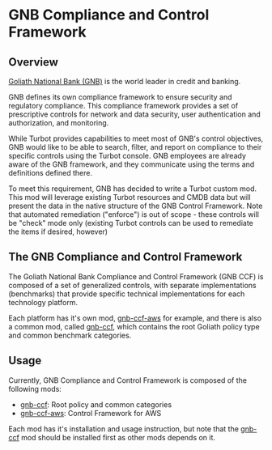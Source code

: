 # GNB Compliance and Control Framework

## Overview
[Goliath National Bank (GNB)](http://www.goliathbank.com/) is the world leader in credit and banking.  

GNB defines its own compliance framework to ensure security and regulatory compliance.  This compliance framework provides a set of prescriptive controls for network and data security, user authentication and authorization, and monitoring. 

While Turbot provides capabilities to meet most of GNB's control objectives, GNB would like to be able to search, filter, and report on compliance to their specific controls using the Turbot console.  GNB employees are already aware of the GNB framework, and they communicate using the terms and definitions defined there.

To meet this requirement, GNB has decided to write a Turbot custom mod.  This mod will leverage existing Turbot resources and CMDB data but will present the data in the native structure of the GNB Control Framework.  Note that automated remediation ("enforce") is out of scope - these controls will be "check" mode only (existing Turbot controls can be used to remediate the items if desired, however)

## The GNB Compliance and Control Framework

The Goliath National Bank Compliance and Control Framework (GNB CCF) is composed of a set of generalized controls, with separate implementations (benchmarks) that provide specific technical implementations for each technology platform.

Each platform has it's own mod, [gnb-ccf-aws](gnb-ccf-aws) for example, and there is also a common mod, called [gnb-ccf](gnb-ccf), which contains the root Goliath policy type and common benchmark categories.

## Usage

Currently, GNB Compliance and Control Framework is composed of the following mods:

* [gnb-ccf](gnb-ccf/README.md): Root policy and common categories
* [gnb-ccf-aws](gnb-ccf-aws/README.md): Control Framework for AWS

Each mod has it's installation and usage instruction, but note that the [gnb-ccf](gnb-ccf/README.md) mod should be installed first as other mods depends on it.
